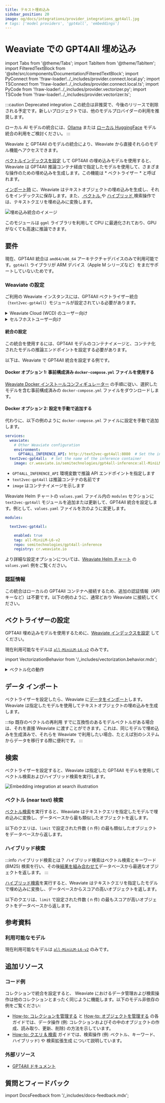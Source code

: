 ```yaml
---
title: テキスト埋め込み
sidebar_position: 20
image: og/docs/integrations/provider_integrations_gpt4all.jpg
# tags: ['model providers', 'gpt4all', 'embeddings']
---
```


# Weaviate での GPT4All 埋め込み


import Tabs from '@theme/Tabs';
import TabItem from '@theme/TabItem';
import FilteredTextBlock from '@site/src/components/Documentation/FilteredTextBlock';
import PyConnect from '!!raw-loader!../_includes/provider.connect.local.py';
import TSConnect from '!!raw-loader!../_includes/provider.connect.local.ts';
import PyCode from '!!raw-loader!../_includes/provider.vectorizer.py';
import TSCode from '!!raw-loader!../_includes/provider.vectorizer.ts';

:::caution Deprecated integration
この統合は非推奨で、今後のリリースで削除される予定です。新しいプロジェクトでは、他のモデルプロバイダーの利用を推奨します。

ローカル AI モデルの統合には、[Ollama](../ollama/index.md) または [ローカル HuggingFace](../transformers/) モデル統合の利用をご検討ください。
:::

Weaviate と GPT4All のモデルの統合により、Weaviate から直接それらのモデル機能へアクセスできます。

[ベクトルインデックスを設定](#configure-the-vectorizer) して GPT4All の埋め込みモデルを使用すると、Weaviate は GPT4All 推論コンテナ経由で指定したモデルを使用して、さまざまな操作のための埋め込みを生成します。この機能は * ベクトライザー * と呼ばれます。

[インポート時](#data-import) に、Weaviate はテキストオブジェクトの埋め込みを生成し、それらをインデックスに保存します。また、[ ベクトル ](#vector-near-text-search) や [ ハイブリッド ](#hybrid-search) 検索操作では、テキストクエリを埋め込みに変換します。

![埋め込み統合のイメージ](../_includes/integration_gpt4all_embedding.png)

このモジュールは `ggml` ライブラリを利用して CPU に最適化されており、GPU がなくても高速に推論できます。

## 要件

現在、GPT4All 統合は `amd64/x86_64` アーキテクチャデバイスのみで利用可能です。`gpt4all` ライブラリが ARM デバイス（Apple M シリーズなど）をまだサポートしていないためです。

### Weaviate の設定

ご利用の Weaviate インスタンスには、GPT4All ベクトライザー統合（`text2vec-gpt4all`）モジュールが設定されている必要があります。

<details>
  <summary>Weaviate Cloud (WCD) のユーザー向け</summary>

この統合はローカルで動作する GPT4All インスタンスを必要とするため、Weaviate Cloud (WCD) のサーバーレスインスタンスでは利用できません。
</details>

<details>
  <summary>セルフホストユーザー向け</summary>

- [クラスターメタデータ](/deploy/configuration/meta.md) でモジュールが有効になっているか確認してください。
- Weaviate でモジュールを有効化するために、[モジュール設定方法](../../configuration/modules.md) ガイドに従ってください。
</details>

#### 統合の設定

この統合を使用するには、GPT4All モデルのコンテナイメージと、コンテナ化されたモデルの推論エンドポイントを設定する必要があります。

以下は、Weaviate で GPT4All 統合を設定する例です。

<Tabs groupId="languages">
<TabItem value="docker" label="Docker">

#### Docker オプション 1: 事前構成済み `docker-compose.yml` ファイルを使用する

[Weaviate Docker インストールコンフィギュレーター](/deploy/installation-guides/docker-installation.md#configurator) の手順に従い、選択したモデルを含む事前構成済みの `docker-compose.yml` ファイルをダウンロードします。
<br/>

#### Docker オプション 2: 設定を手動で追加する

代わりに、以下の例のように `docker-compose.yml` ファイルに設定を手動で追加します。

```yaml
services:
  weaviate:
    # Other Weaviate configuration
    environment:
      GPT4ALL_INFERENCE_API: http://text2vec-gpt4all:8080  # Set the inference API endpoint
  text2vec-gpt4all:  # Set the name of the inference container
    image: cr.weaviate.io/semitechnologies/gpt4all-inference:all-MiniLM-L6-v2
```

- `GPT4ALL_INFERENCE_API` 環境変数で推論 API エンドポイントを指定します  
- `text2vec-gpt4all` は推論コンテナの名前です  
- `image` はコンテナイメージを示します  

</TabItem>
<TabItem value="k8s" label="Kubernetes">

Weaviate Helm チャートの `values.yaml` ファイル内の `modules` セクションに `text2vec-gpt4all` モジュールを追加または更新して、GPT4All 統合を設定します。例として、`values.yaml` ファイルを次のように変更します。

```yaml
modules:

  text2vec-gpt4all:

    enabled: true
    tag: all-MiniLM-L6-v2
    repo: semitechnologies/gpt4all-inference
    registry: cr.weaviate.io
```

より詳細な設定オプションについては、[Weaviate Helm チャート](https://github.com/weaviate/weaviate-helm/blob/master/weaviate/values.yaml) の `values.yaml` 例をご覧ください。

</TabItem>
</Tabs>

### 認証情報

この統合はローカルの GPT4All コンテナへ接続するため、追加の認証情報（API キーなど）は不要です。以下の例のように、通常どおり Weaviate に接続してください。

<Tabs groupId="languages">

 <TabItem value="py" label="Python API v4">
    <FilteredTextBlock
      text={PyConnect}
      startMarker="# START BasicInstantiation"
      endMarker="# END BasicInstantiation"
      language="py"
    />
  </TabItem>

 <TabItem value="js" label="JS/TS API v3">
    <FilteredTextBlock
      text={TSConnect}
      startMarker="// START BasicInstantiation"
      endMarker="// END BasicInstantiation"
      language="ts"
    />
  </TabItem>

</Tabs>

## ベクトライザーの設定

GPT4All 埋め込みモデルを使用するために、[Weaviate インデックスを設定](../../manage-collections/vector-config.mdx#specify-a-vectorizer) してください。

<Tabs groupId="languages">
  <TabItem value="py" label="Python API v4">
    <FilteredTextBlock
      text={PyCode}
      startMarker="# START BasicVectorizerGPT4All"
      endMarker="# END BasicVectorizerGPT4All"
      language="py"
    />
  </TabItem>

  <TabItem value="js" label="JS/TS API v3">
    <FilteredTextBlock
      text={TSCode}
      startMarker="// START BasicVectorizerGPT4All"
      endMarker="// END BasicVectorizerGPT4All"
      language="ts"
    />
  </TabItem>

</Tabs>

現在利用可能なモデルは [`all-MiniLM-L6-v2`](https://huggingface.co/sentence-transformers/all-MiniLM-L6-v2) のみです。

import VectorizationBehavior from '/_includes/vectorization.behavior.mdx';

<details>
  <summary>ベクトル化の動作</summary>

<VectorizationBehavior/>

</details>



## データ インポート

ベクトライザーを設定したら、Weaviate に[データをインポート](../../manage-objects/import.mdx)します。Weaviate は指定したモデルを使用してテキストオブジェクトの埋め込みを生成します。

<Tabs groupId="languages">

 <TabItem value="py" label="Python API v4">
    <FilteredTextBlock
      text={PyCode}
      startMarker="# START BatchImportExample"
      endMarker="# END BatchImportExample"
      language="py"
    />
  </TabItem>

 <TabItem value="js" label="JS/TS API v3">
    <FilteredTextBlock
      text={TSCode}
      startMarker="// START BatchImportExample"
      endMarker="// END BatchImportExample"
      language="ts"
    />
  </TabItem>

</Tabs>

:::tip 既存のベクトルの再利用
すでに互換性のあるモデルベクトルがある場合は、それを直接 Weaviate に渡すことができます。これは、同じモデルで埋め込みを生成済みで、それらを Weaviate で利用したい場合、たとえば別のシステムからデータを移行する際に便利です。
:::

## 検索

ベクトライザーを設定すると、Weaviate は指定した GPT4All モデルを使用してベクトル検索およびハイブリッド検索を実行します。

![Embedding integration at search illustration](../_includes/integration_gpt4all_embedding_search.png)

### ベクトル (near text) 検索

[ベクトル検索](../../search/similarity.md#search-with-text)を実行すると、Weaviate はテキストクエリを指定したモデルで埋め込みに変換し、データベースから最も類似したオブジェクトを返します。

以下のクエリは、`limit` で設定された件数 ( n 件) の最も類似したオブジェクトをデータベースから返します。

<Tabs groupId="languages">

 <TabItem value="py" label="Python API v4">
    <FilteredTextBlock
      text={PyCode}
      startMarker="# START NearTextExample"
      endMarker="# END NearTextExample"
      language="py"
    />
  </TabItem>

 <TabItem value="js" label="JS/TS API v3">
    <FilteredTextBlock
      text={TSCode}
      startMarker="// START NearTextExample"
      endMarker="// END NearTextExample"
      language="ts"
    />
  </TabItem>

</Tabs>

### ハイブリッド検索

:::info ハイブリッド検索とは？
ハイブリッド検索はベクトル検索とキーワード (BM25) 検索を行い、その後[結果を組み合わせて](../../search/hybrid.md)データベースから最適なオブジェクトを返します。
:::

[ハイブリッド検索](../../search/hybrid.md)を実行すると、Weaviate はテキストクエリを指定したモデルで埋め込みに変換し、データベースからスコアの高いオブジェクトを返します。

以下のクエリは、`limit` で設定された件数 ( n 件) の最もスコアが高いオブジェクトをデータベースから返します。

<Tabs groupId="languages">

 <TabItem value="py" label="Python API v4">
    <FilteredTextBlock
      text={PyCode}
      startMarker="# START HybridExample"
      endMarker="# END HybridExample"
      language="py"
    />
  </TabItem>

 <TabItem value="js" label="JS/TS API v3">
    <FilteredTextBlock
      text={TSCode}
      startMarker="// START HybridExample"
      endMarker="// END HybridExample"
      language="ts"
    />
  </TabItem>

</Tabs>

## 参考資料

<!-- #### Example configuration -->

<!-- Hiding "full" examples as no other parameters exist than shown above -->

<!-- <Tabs groupId="languages">
  <TabItem value="py" label="Python API v4">
    <FilteredTextBlock
      text={PyCode}
      startMarker="# START FullVectorizerGPT4All"
      endMarker="# END FullVectorizerGPT4All"
      language="py"
    />
  </TabItem>

  <TabItem value="js" label="JS/TS API v3">
    <FilteredTextBlock
      text={TSCode}
      startMarker="// START FullVectorizerGPT4All"
      endMarker="// END FullVectorizerGPT4All"
      language="ts"
    />
  </TabItem>

</Tabs> -->

### 利用可能なモデル

現在利用可能なモデルは [`all-MiniLM-L6-v2`](https://huggingface.co/sentence-transformers/all-MiniLM-L6-v2) のみです。

## 追加リソース

### コード例

コレクションで統合を設定すると、 Weaviate におけるデータ管理および検索操作は他のコレクションとまったく同じように機能します。以下のモデル非依存の例をご覧ください:

- [How-to: コレクションを管理する](../../manage-collections/index.mdx) と [How-to: オブジェクトを管理する](../../manage-objects/index.mdx) の各ガイドでは、データ操作 (例: コレクションおよびその中のオブジェクトの作成、読み取り、更新、削除) の方法を示しています。  
- [How-to: クエリ & 検索](../../search/index.mdx) ガイドでは、検索操作 (例: ベクトル、キーワード、ハイブリッド) や 検索拡張生成 について説明しています。

### 外部リソース

- [GPT4All ドキュメント](https://docs.gpt4all.io/)

## 質問とフィードバック

import DocsFeedback from '/_includes/docs-feedback.mdx';

<DocsFeedback/>


